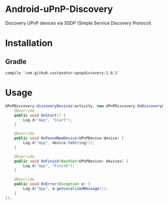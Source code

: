 # Android-uPnP-Discovery
Discovery UPnP devices via SSDP (Simple Service Discovery Protocol)

# Installation
## Gradle
```text
compile 'com.github.custanator:upnpdiscovery:1.0.1'
```

# Usage

```java
UPnPDiscovery.discoveryDevices(activity, new UPnPDiscovery.OnDiscoveryListener() {
    @Override
    public void OnStart() {
        Log.d("App", "Start");
    }

    @Override
    public void OnFoundNewDevice(UPnPDevice device) {
        Log.d("App", device.toString());
    }

    @Override
    public void OnFinish(HashSet<UPnPDevice> devices) {
        Log.d("App", "Finish");
    }

    @Override
    public void OnError(Exception e) {
        Log.d("App", e.getLocalizedMessage());
    }
});
```
